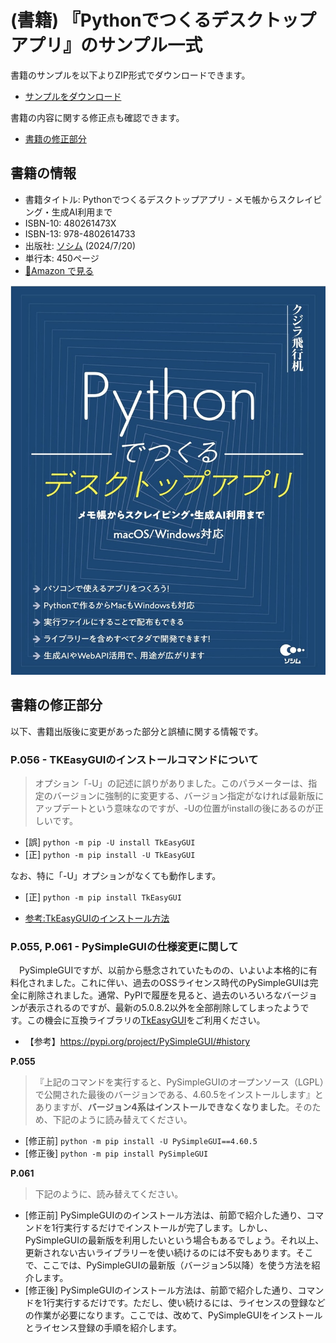 # (書籍) 『Pythonでつくるデスクトップアプリ』のサンプル一式

書籍のサンプルを以下よりZIP形式でダウンロードできます。

- [サンプルをダウンロード](https://github.com/kujirahand/book-desktop-python-sample/releases)

書籍の内容に関する修正点も確認できます。

- [書籍の修正部分](/README.md#%E6%9B%B8%E7%B1%8D%E3%81%AE%E4%BF%AE%E6%AD%A3%E9%83%A8%E5%88%86)

## 書籍の情報

- 書籍タイトル: Pythonでつくるデスクトップアプリ - メモ帳からスクレイピング・生成AI利用まで
- ISBN-10: 480261473X
- ISBN-13: 978-4802614733
- 出版社: [ソシム](https://www.socym.co.jp/book/1473) (2024/7/20)
- 単行本: 450ページ
- [🔗Amazon で見る](https://amzn.to/4cis2jo)

![Pythonでつくるデスクトップアプリの書影](book.jpg)

## 書籍の修正部分

以下、書籍出版後に変更があった部分と誤植に関する情報です。

### P.056 - TKEasyGUIのインストールコマンドについて

> オプション「-U」の記述に誤りがありました。このパラメーターは、指定のバージョンに強制的に変更する、バージョン指定がなければ最新版にアップデートという意味なのですが、-Uの位置がinstallの後にあるのが正しいです。

- [誤] `python -m pip -U install TkEasyGUI`
- [正] `python -m pip install -U TkEasyGUI`

なお、特に「-U」オプションがなくても動作します。

- [正] `python -m pip install TkEasyGUI`

- [参考:TkEasyGUIのインストール方法](https://github.com/kujirahand/tkeasygui-python/blob/main/README-ja.md#%E3%82%A4%E3%83%B3%E3%82%B9%E3%83%88%E3%83%BC%E3%83%AB)


### P.055, P.061 - PySimpleGUIの仕様変更に関して

　PySimpleGUIですが、以前から懸念されていたものの、いよいよ本格的に有料化されました。これに伴い、過去のOSSライセンス時代のPySimpleGUIは完全に削除されました。通常、PyPIで履歴を見ると、過去のいろいろなバージョンが表示されるのですが、最新の5.0.8.2以外を全部削除してしまったようです。この機会に互換ライブラリの[TkEasyGUI](https://pypi.org/project/TkEasyGUI/)をご利用ください。

- 【参考】https://pypi.org/project/PySimpleGUI/#history

**P.055** 

> 『上記のコマンドを実行すると、PySimpleGUIのオープンソース（LGPL）で公開された最後のバージョンである、4.60.5をインストールします』とありますが、**バージョン4系はインストールできなくなりました**。そのため、下記のように読み替えてください。

- [修正前] `python -m pip install -U PySimpleGUI==4.60.5`
- [修正後] `python -m pip install PySimpleGUI`

**P.061**

> 下記のように、読み替えてください。

- [修正前] PySimpleGUIののインストール方法は、前節で紹介した通り、コマンドを1行実行するだけでインストールが完了します。しかし、PySimpleGUIの最新版を利用したいという場合もあるでしょう。それ以上、更新されない古いライブラリーを使い続けるのには不安もあります。そこで、ここでは、PySimpleGUIの最新版（バージョン5以降）を使う方法を紹介します。
- [修正後] PySimpleGUIのインストール方法は、前節で紹介した通り、コマンドを1行実行するだけです。ただし、使い続けるには、ライセンスの登録などの作業が必要になります。ここでは、改めて、PySimpleGUIをインストールとライセンス登録の手順を紹介します。


